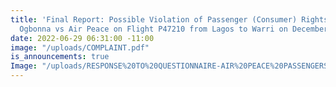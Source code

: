 ```yaml
---
title: 'Final Report: Possible Violation of Passenger (Consumer) Rights - Mrs. Nneka
  Ogbonna vs Air Peace on Flight P47210 from Lagos to Warri on December 10, 2019'
date: 2022-06-29 06:31:00 -11:00
image: "/uploads/COMPLAINT.pdf"
is_announcements: true
Image: "/uploads/RESPONSE%20TO%20QUESTIONNAIRE-AIR%20PEACE%20PASSENGERS.pdf"
---
```


